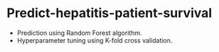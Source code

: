 # Predict-hepatitis-patient-survival
- Prediction using Random Forest algorithm.
- Hyperparameter tuning using K-fold cross validation.
